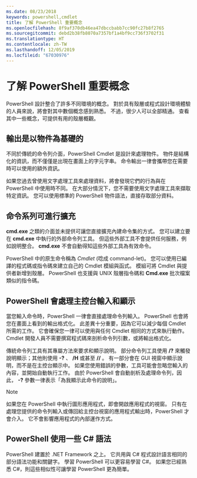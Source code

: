 ```yaml
---
ms.date: 08/23/2018
keywords: powershell,cmdlet
title: 了解 PowerShell 重要概念
ms.openlocfilehash: 8f9af370db46ea47dbccbabb7cc90fc27b8f2765
ms.sourcegitcommit: debd2b38fb8070a7357bf1a4bf9cc736f3702f31
ms.translationtype: HT
ms.contentlocale: zh-TW
ms.lasthandoff: 12/05/2019
ms.locfileid: "67030976"
---
```

# <a name="understanding-important-powershell-concepts"></a>了解 PowerShell 重要概念

PowerShell 設計整合了許多不同環境的概念。 對於具有殼層或程式設計環境體驗的人員來說，將會對其中數個概念感到熟悉。 不過，很少人可以全部精通。 查看其中一些概念，可提供有用的殼層概觀。

## <a name="output-is-object-based"></a>輸出是以物件為基礎的

不同於傳統的命令列介面，PowerShell Cmdlet 是設計來處理物件。
物件是結構化的資訊，而不僅僅是出現在畫面上的字元字串。 命令輸出一律會攜帶您在需要時可以使用的額外資訊。

如果您過去曾使用文字處理工具來處理資料，將會發現它們的行為與在 PowerShell 中使用時不同。 在大部分情況下，您不需要使用文字處理工具來擷取特定資訊。 您可以使用標準的 PowerShell 物件語法，直接存取部分資料。

## <a name="the-command-family-is-extensible"></a>命令系列可進行擴充

**cmd.exe** 之類的介面並未提供可讓您直接擴充內建命令集的方式。 您可以建立要在 **cmd.exe** 中執行的外部命令列工具。 但這些外部工具不會提供任何服務，例如說明整合。 **cmd.exe** 不會自動得知這些外部工具為有效命令。

PowerShell 中的原生命令稱為 *Cmdlet* (唸成 command-let)。 您可以使用已編譯的程式碼或指令碼來建立自己的 Cmdlet 模組與函式。 模組可將 Cmdlet 與提供者新增到殼層。 PowerShell 也支援與 UNIX 殼層指令碼和 **Cmd.exe** 批次檔案類似的指令碼。

## <a name="powershell-handles-console-input-and-display"></a>PowerShell 會處理主控台輸入和顯示

當您輸入命令時，PowerShell 一律會直接處理命令列輸入。 PowerShell 也會將您在畫面上看到的輸出格式化。 此差異十分重要，因為它可以減少每個 Cmdlet 所需的工作。 它會確保您一律可以使用與任何 Cmdlet 相同的方式來執行動作。 Cmdlet 開發人員不需要撰寫程式碼來剖析命令列引數，或將輸出格式化。

傳統命令列工具有其專屬方法來要求和顯示說明。 部分命令列工具使用 **/?** 來觸發說明顯示；其他則使用 **-?** 、 **/H** 或甚至 **//** 。 有一部分會在 GUI 視窗中顯示說明，而不是在主控台顯示中。 如果您使用錯誤的參數，工具可能會忽略您輸入的內容，並開始自動執行工作。
由於 PowerShell 會自動剖析及處理命令列，因此， **-?** 參數一律表示「為我顯示此命令的說明」。

> [!NOTE]
> 如果您在 PowerShell 中執行圖形應用程式，即會開啟應用程式的視窗。
> 只有在處理您提供的命令列輸入或傳回給主控台視窗的應用程式輸出時，PowerShell 才會介入。 它不會影響應用程式的內部運作方式。

## <a name="powershell-uses-some-c-syntax"></a>PowerShell 使用一些 C# 語法

PowerShell 建置於 .NET Framework 之上。 它共用與 C# 程式設計語言相同的部分語法功能和關鍵字。 學習 PowerShell 可以更容易學習 C#。 如果您已經熟悉 C#，則這些相似性可讓學習 PowerShell 更為簡單。
